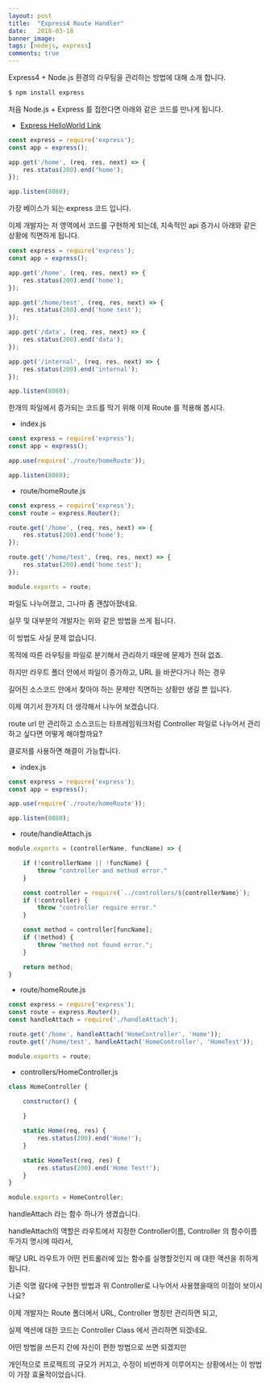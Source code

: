 ```yaml
---
layout: post
title:  "Express4 Route Handler"
date:   2018-03-18
banner_image: 
tags: [nodejs, express]
comments: true
---
```


Express4 + Node.js 환경의 라우팅을 관리하는 방법에 대해 소개 합니다.

<!--more-->

```bash
$ npm install express
```

처음 Node.js + Express 를 접한다면 아래와 같은 코드를 만나게 됩니다.
 - [Express HelloWorld Link](http://expressjs.com/en/starter/hello-world.html)

```javascript
const express = require('express');
const app = express();

app.get('/home', (req, res, next) => {
    res.status(200).end('home');
});

app.listen(8080);
```

가장 베이스가 되는 express 코드 입니다.

이제 개발자는 저 영역에서 코드를 구현하게 되는데, 지속적인 api 증가시 아래와 같은 상황에 직면하게 됩니다.

```javascript
const express = require('express');
const app = express();

app.get('/home', (req, res, next) => {
    res.status(200).end('home');
});

app.get('/home/test', (req, res, next) => {
    res.status(200).end('home test');
});

app.get('/data', (req, res, next) => {
    res.status(200).end('data');
});

app.get('/internal', (req, res, next) => {
    res.status(200).end('internal');
});

app.listen(8080);
```

한개의 파일에서 증가되는 코드를 막기 위해 이제 Route 를 적용해 봅시다.

- index.js

```javascript
const express = require('express');
const app = express();

app.use(require('./route/homeRoute'));

app.listen(8080);
```

- route/homeRoute.js

```javascript
const express = require('express');
const route = express.Router();

route.get('/home', (req, res, next) => {
    res.status(200).end('home');
});

route.get('/home/test', (req, res, next) => {
    res.status(200).end('home test');
});

module.exports = route;
```


파일도 나누어졌고, 그나마 좀 괜찮아졌네요.

실무 및 대부분의 개발자는 위와 같은 방법을 쓰게 됩니다.

이 방법도 사실 문제 없습니다.

목적에 따른 라우팅을 파일로 분기해서 관리하기 때문에 문제가 전혀 없죠.

하지만 라우트 폴더 안에서 파일이 증가하고, URL 을 바꾼다거나 하는 경우

길어진 소스코드 안에서 찾아야 하는 문제만 직면하는 상황만 생길 뿐 입니다.

이제 여기서 한가지 더 생각해서 나누어 보겠습니다.

route url 만 관리하고 소스코드는 타프레임워크처럼 Controller 파일로 나누어서 관리하고 싶다면 어떻게 해야할까요?

클로저를 사용하면 해결이 가능합니다.


- index.js

```javascript
const express = require('express');
const app = express();

app.use(require('./route/homeRoute'));

app.listen(8080);
```

- route/handleAttach.js

```javascript
module.exports = (controllerName, funcName) => {

    if (!controllerName || !funcName) {
        throw "controller and method error."
    }

    const controller = require(`../controllers/${controllerName}`);
    if (!controller) {
        throw "controller require error."
    }

    const method = controller[funcName];
    if (!method) {
        throw "method not found error.";
    }

    return method;
}
```

- route/homeRoute.js

```javascript
const express = require('express');
const route = express.Router();
const handleAttach = require('./handleAttach');

route.get('/home', handleAttach('HomeController', 'Home'));
route.get('/home/test', handleAttach('HomeController', 'HomeTest'));

module.exports = route;
```


- controllers/HomeController.js

```javascript
class HomeController {
    
    constructor() {

    }

    static Home(req, res) {
        res.status(200).end('Home!');
    }

    static HomeTest(req, res) {
        res.status(200).end('Home Test!');
    }
}

module.exports = HomeController;
```

handleAttach 라는 함수 하나가 생겼습니다.

handleAttach의 역할은 라우트에서 지정한 Controller이름, Controller 의 함수이름 두가지 명시에 따라서,

해당 URL 라우트가 어떤 컨트롤러에 있는 함수를 실행할것인지 에 대한 액션을 취하게 됩니다.

기존 익명 람다에 구현한 방법과 위 Controller로 나누어서 사용했을때의 이점이 보이시나요?

이제 개발자는 Route 폴더에서 URL, Controller 명칭만 관리하면 되고,

실제 액션에 대한 코드는 Controller Class 에서 관리하면 되겠네요.

어떤 방법을 쓰든지 간에 자신이 편한 방법으로 쓰면 되겠지만

개인적으로 프로젝트의 규모가 커지고, 수정이 비번하게 이루어지는 상황에서는 이 방법이 가장 효율적이었습니다.